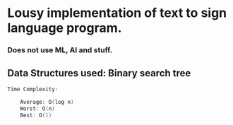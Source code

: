 # Lousy implementation of text to sign language program. 
### Does not use ML, AI and stuff.

## Data Structures used: Binary search tree


```c
Time Complexity:

    Average: O(log n)
    Worst: O(n)
    Best: O(1)
    
```